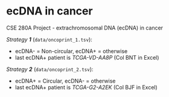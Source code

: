 # ecDNA in cancer

CSE 280A Project - extrachromosomal DNA (ecDNA) in cancer

*Strategy **1*** (`data/oncoprint_1.tsv`):

* ecDNA- = Non-circular, ecDNA+ = otherwise
* last ecDNA+ patient is *TCGA-VD-AA8P* (Col BNT in Excel)

*Strategy **2*** (`data/oncoprint_2.tsv`):

* ecDNA+ = Circular, ecDNA- = otherwise
* last ecDNA+ patient is *TCGA-G2-A2EK* (Col BJF in Excel)
